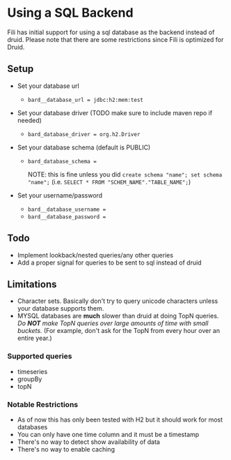 # Using a SQL Backend
Fili has initial support for using a sql database as the backend instead of druid. Please
note that there are some restrictions since Fili is optimized for Druid.

## Setup
- Set your database url
    - `bard__database_url = jdbc:h2:mem:test`
    
- Set your database driver (TODO make sure to include maven repo if needed)
    - `bard_database_driver = org.h2.Driver`
    
- Set your database schema (default is PUBLIC)
    - `bard_database_schema =` 
        
        NOTE: this is fine unless you did `create schema "name"; set schema "name";`
        (i.e. `SELECT * FROM "SCHEM_NAME"."TABLE_NAME";`)
        
- Set your username/password
    - `bard__database_username = `
    - `bard__database_password = `

## Todo
- Implement lookback/nested queries/any other queries
- Add a proper signal for queries to be sent to sql instead of druid

## Limitations
- Character sets. Basically don't try to query unicode characters unless your database supports them.
- MYSQL databases are **much** slower than druid at doing TopN queries.
 *Do **NOT** make TopN queries over large amounts of time with small buckets.* (For example, don't ask for the TopN from every hour over an entire year.) 

### Supported queries
* timeseries
* groupBy
* topN

### Notable Restrictions

- As of now this has only been tested with H2 but it should work for most databases
- You can only have one time column and it must be a timestamp
- There's no way to detect show availability of data
- There's no way to enable caching